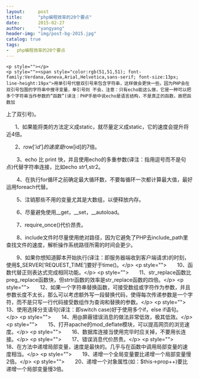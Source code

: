 ```yaml
---
layout:     post
title:      "php编程效率的20个要点"
date:       2015-02-27
author:     "yangyang"
header-img: "img/post-bg-2015.jpg"
catalog: true
tags:
-   php编程效率的20个要点
---
```


<div id="article_content" class="article_content">

    <p style=""></p>
    <p style=""><span style="color:rgb(51,51,51); font-family:Verdana,Geneva,Arial,Helvetica,sans-serif; font-size:13px; line-height:19px">用单引号代替双引号来包含字符串，这样做会更快一些。因为PHP会在双引号包围的字符串中搜寻变量，单引号则 不会，注意：只有echo能这么做，它是一种可以把多个字符串当作参数的“函数”(译注：PHP手册中说echo是语言结构，不是真正的函数，故把函数加
 上了双引号)。</span><br>
    </p>
    <p style="">&nbsp; &nbsp; &nbsp; 1、如果能将类的方法定义成static，就尽量定义成static，它的速度会提升将近4倍。</p>
    <p style="">&nbsp; &nbsp; &nbsp; 2、$row[’id’] 的速度是$row[id]的7倍。</p>
    <p style="">　　3、echo 比 print 快，并且使用echo的多重参数(译注：指用逗号而不是句点)代替字符串连接，比如echo $str1,$str2。</p>
    <p style="">　　4、在执行for循环之前确定最大循环数，不要每循环一次都计算最大&#20540;，最好运用foreach代替。</p>
    <p style="">　　5、注销那些不用的变量尤其是大数组，以便释放内存。</p>
    <p style="">　　6、尽量避免使用__get，__set，__autoload。</p>
    <p style="">　　7、require_once()代价昂贵。</p>
    <p style="">　　8、include文件时尽量使用绝对路径，因为它避免了PHP去include_path里查找文件的速度，解析操作系统路径所需的时间会更少。</p>
    <p style="">　　9、如果你想知道脚本开始执行(译注：即服务器端收到客户端请求)的时刻，使用$_SERVER[‘REQUEST_TIME’]要好于time()。</p>
    <p style="">　　10、函数代替正则表达式完成相同功能。</p>
    <p style="">　　11、str_replace函数比preg_replace函数快，但strtr函数的效率是str_replace函数的四倍。</p>
    <p style="">　　12、如果一个字符串替换函数，可接受数组或字符作为参数，并且参数长度不太长，那么可以考虑额外写一段替换代码，使得每次传递参数是一个字符，而不是只写一行代码接受数组作为查询和替换的参数。</p>
    <p style="">　　13、使用选择分支语句(译注：即switch case)好于使用多个if，else if语句。</p>
    <p style="">　　14、用@屏蔽错误消息的做法非常低效，极其低效。</p>
    <p style="">　　15、打开apache的mod_deflate模块，可以提高网页的浏览速度。</p>
    <p style="">　　16、数据库连接当使用完毕时应关掉，不要用长连接。</p>
    <p style="">　　17、错误消息代价昂贵。</p>
    <p style="">　　18、在方法中递增局部变量，速度是最快的。几乎与在函数中调用局部变量的速度相当。</p>
    <p style="">　　19、递增一个全局变量要比递增一个局部变量慢2倍。</p>
    <p style="">　　20、递增一个对象属性(如：$this-&gt;prop&#43;&#43;)要比递增一个局部变量慢3倍。</p>

</div>

